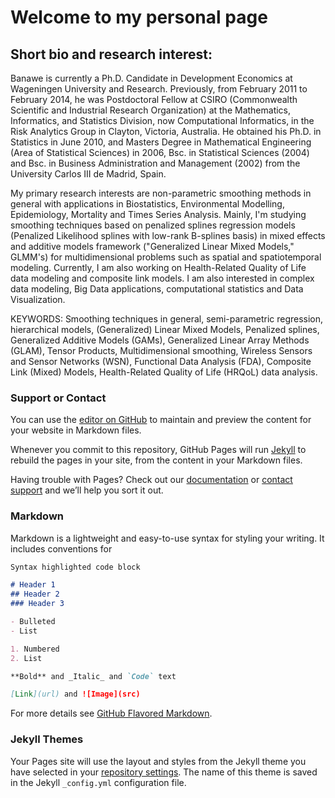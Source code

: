 # Welcome to my personal page

## Short bio and research interest:

Banawe is currently a Ph.D. Candidate in Development Economics at Wageningen University and Research. Previously, from February 2011 to February 2014, he was Postdoctoral Fellow at CSIRO (Commonwealth Scientific and Industrial Research Organization) at the Mathematics, Informatics, and Statistics Division, now Computational Informatics, in the Risk Analytics Group in Clayton, Victoria, Australia. He obtained his Ph.D. in Statistics in June 2010, and Masters Degree in Mathematical Engineering (Area of Statistical Sciences) in 2006, Bsc. in Statistical Sciences (2004) and Bsc. in Business Administration and Management (2002) from the University Carlos III de Madrid, Spain.

My primary research interests are non-parametric smoothing methods in general with applications in Biostatistics, Environmental Modelling, Epidemiology, Mortality and Times Series Analysis. Mainly, I'm studying smoothing techniques based on penalized splines regression models (Penalized Likelihood splines with low-rank B-splines basis) in mixed effects and additive models framework ("Generalized Linear Mixed Models," GLMM's) for multidimensional problems such as spatial and spatiotemporal modeling. Currently, I am also working on Health-Related Quality of Life data modeling and composite link models. I am also interested in complex data modeling, Big Data applications, computational statistics and Data Visualization.


KEYWORDS:
Smoothing techniques in general, semi-parametric regression, hierarchical models, (Generalized) Linear Mixed Models, Penalized splines, Generalized Additive Models (GAMs), Generalized Linear Array Methods (GLAM), Tensor Products, Multidimensional smoothing, Wireless Sensors and Sensor Networks (WSN), Functional Data Analysis (FDA), Composite Link (Mixed) Models, Health-Related Quality of Life (HRQoL) data analysis.


### Support or Contact

You can use the [editor on GitHub](https://github.com/banawe/banawe.github.io/edit/master/README.md) to maintain and preview the content for your website in Markdown files.

Whenever you commit to this repository, GitHub Pages will run [Jekyll](https://jekyllrb.com/) to rebuild the pages in your site, from the content in your Markdown files.

Having trouble with Pages? Check out our [documentation](https://help.github.com/categories/github-pages-basics/) or [contact support](https://github.com/contact) and we’ll help you sort it out.

### Markdown

Markdown is a lightweight and easy-to-use syntax for styling your writing. It includes conventions for

```markdown
Syntax highlighted code block

# Header 1
## Header 2
### Header 3

- Bulleted
- List

1. Numbered
2. List

**Bold** and _Italic_ and `Code` text

[Link](url) and ![Image](src)

```

For more details see [GitHub Flavored Markdown](https://guides.github.com/features/mastering-markdown/).

### Jekyll Themes

Your Pages site will use the layout and styles from the Jekyll theme you have selected in your [repository settings](https://github.com/banawe/banawe.github.io/settings). The name of this theme is saved in the Jekyll `_config.yml` configuration file.

